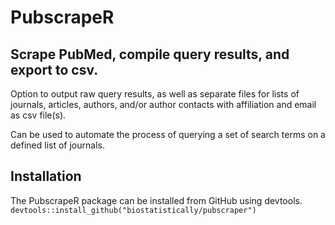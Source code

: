 # PubscrapeR

## Scrape PubMed, compile query results, and export to csv. 
Option to output raw query results, as well as separate files for lists of journals, articles, authors, and/or author contacts with affiliation and email as csv file(s).

Can be used to automate the process of querying a set of search terms on a defined list of journals. 

## Installation
The PubscrapeR package can be installed from GitHub using devtools.
`devtools::install_github("biostatistically/pubscraper")`
